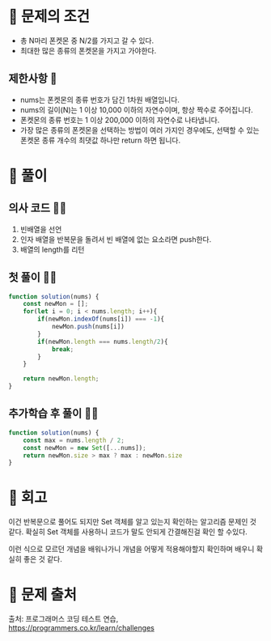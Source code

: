 # 📌 문제의 조건
* 총 N마리 폰켓몬 중 N/2를 가지고 갈 수 있다.
* 최대한 많은 종류의 폰켓몬을 가지고 가야한다.

## 제한사항 🤔
* nums는 폰켓몬의 종류 번호가 담긴 1차원 배열입니다.
* nums의 길이(N)는 1 이상 10,000 이하의 자연수이며, 항상 짝수로 주어집니다.
* 폰켓몬의 종류 번호는 1 이상 200,000 이하의 자연수로 나타냅니다.
* 가장 많은 종류의 폰켓몬을 선택하는 방법이 여러 가지인 경우에도, 선택할 수 있는 폰켓몬 종류 개수의 최댓값 하나만 return 하면 됩니다.


# 📌 풀이
## 의사 코드 👨‍💻

1. 빈배열을 선언
2. 인자 배열을 반복문을 돌려서 빈 배열에 없는 요소라면 push한다.
3. 배열의 length를 리턴

## 첫 풀이 👨‍💻

```jsx
function solution(nums) {
    const newMon = [];
    for(let i = 0; i < nums.length; i++){
        if(newMon.indexOf(nums[i]) === -1){
            newMon.push(nums[i])
        } 
        if(newMon.length === nums.length/2){
            break;
        }
    }

    return newMon.length;
}
```

## 추가학습 후 풀이 👨‍💻

```jsx
function solution(nums) {
    const max = nums.length / 2;
    const newMon = new Set([...nums]);
    return newMon.size > max ? max : newMon.size
}
```

# 📌 회고 
이건 반복문으로 풀어도 되지만 Set 객체를 알고 있는지 확인하는 알고리즘 문제인 것 같다.
확실히 Set 객체를 사용하니 코드가 말도 안되게 간결해진걸 확인 할 수있다.

이런 식으로 모르던 개념을 배워나가니 개념을 어떻게 적용해야할지 확인하며 배우니 확실히 좋은 것 같다.

# 📌 문제 출처
출처: 프로그래머스 코딩 테스트 연습, https://programmers.co.kr/learn/challenges

